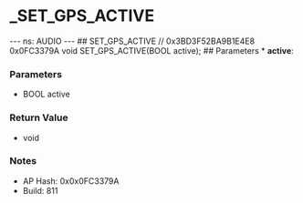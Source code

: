 # _SET_GPS_ACTIVE

--- ns: AUDIO --- ## SET_GPS_ACTIVE  // 0x3BD3F52BA9B1E4E8 0x0FC3379A void SET_GPS_ACTIVE(BOOL active);   ## Parameters * **active**:

### Parameters
* BOOL active

### Return Value
* void

### Notes
* AP Hash: 0x0x0FC3379A
* Build: 811

